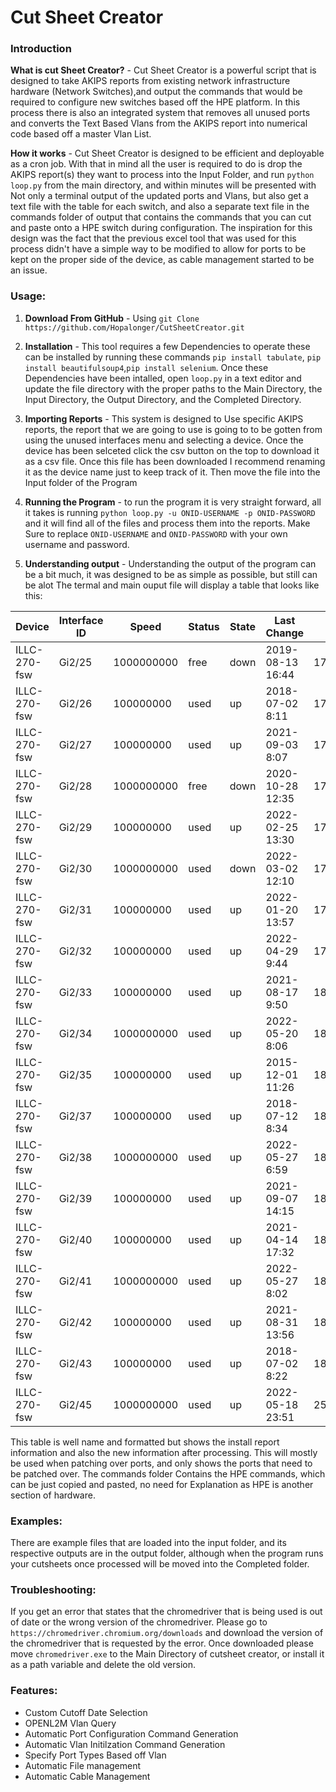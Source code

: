 # Cut Sheet Creator


### Introduction
**What is cut Sheet Creator?** -
Cut Sheet Creator is a powerful script that is designed to take AKIPS reports
from existing network infrastructure hardware (Network Switches),and output the
commands that would be required to configure new switches based off the HPE
platform. In this process there is also an integrated system that removes all
unused ports and converts the Text Based Vlans from the AKIPS report into
numerical code based off a master Vlan List.

**How it works** -
Cut Sheet Creator is designed to be efficient and deployable as a cron job.
With that in mind all the user is required to do is drop the AKIPS report(s) they
want to process into the Input Folder, and run `python loop.py` from the main
directory, and within minutes will be presented with Not only a terminal output
of the updated ports and Vlans, but also get a text file with the table for each switch,
and also a separate text file in the commands folder of output that contains the
commands that you can cut and paste onto a HPE switch during configuration. The
inspiration for this design was the fact that the previous excel tool that was
used for this process didn't have a simple way to be modified to allow for ports
to be kept on the proper side of the device, as cable management started to be an
issue.

### Usage:
1. **Download From GitHub** - Using `git Clone https://github.com/Hopalonger/CutSheetCreator.git`
2. **Installation** - This tool requires a few Dependencies to operate
these can be installed by running these commands `pip install tabulate`, `pip install beautifulsoup4`,`pip install selenium`. Once these Dependencies have been intalled, open
`loop.py` in a text editor and update the file directory with the proper paths to the Main Directory, the Input Directory, the Output Directory, and the Completed Directory. 

3. **Importing Reports** - This system is designed to Use specific AKIPS reports,
the report that we are going to use is going to to be gotten from using the
unused interfaces menu and selecting a device. Once the device has been selceted
click the csv button on the top to download it as a csv file.
Once this file has been downloaded I recommend renaming it as the device name
just to keep track of it. Then move the file into the Input folder of the Program

4. **Running the Program** - to run the program it is very straight forward,
all it takes is running `python loop.py -u ONID-USERNAME -p ONID-PASSWORD` and it will find all of the files and process them into the reports. Make Sure to replace `ONID-USERNAME` and `ONID-PASSWORD` with your own username and password. 


5. **Understanding output** - Understanding the output of the program can be a
bit much, it was designed to be as simple as possible, but still can be alot
The termal and main ouput file will display a table that looks like this:

| Device       | Interface ID   |      Speed | Status   | State   | Last Change      | Desc              | Vlan Name          |   Vlan ID | New Port   |
|--------------|----------------|------------|----------|---------|------------------|-------------------|--------------------|-----------|------------|
| ILLC-270-fsw | Gi2/25         | 1000000000 | free     | down    | 2019-08-13 16:44 | 175/D.13          | CN-IRS_W           |      1113 | 1/0/25     |
| ILLC-270-fsw | Gi2/26         |  100000000 | used     | up      | 2018-07-02 8:11  | 175/D.14          | CN-IRS_W           |      1113 | 1/0/26     |
| ILLC-270-fsw | Gi2/27         |  100000000 | used     | up      | 2021-09-03 8:07  | 175/D.15          | CN-IRS_W           |      1113 | 1/0/27     |
| ILLC-270-fsw | Gi2/28         | 1000000000 | free     | down    | 2020-10-28 12:35 | 175/D.16          | CN-IRS_W           |      1113 | 1/0/28     |
| ILLC-270-fsw | Gi2/29         |  100000000 | used     | up      | 2022-02-25 13:30 | 175/D.17          | CN-IRS_W           |      1113 | 1/0/29     |
| ILLC-270-fsw | Gi2/30         | 1000000000 | used     | down    | 2022-03-02 12:10 | 175/D.18          | CN-IRS_W           |      1113 | 1/0/30     |
| ILLC-270-fsw | Gi2/31         |  100000000 | used     | up      | 2022-01-20 13:57 | 175/D.19          | CN-IRS_W           |      1113 | 1/0/31     |
| ILLC-270-fsw | Gi2/32         |  100000000 | used     | up      | 2022-04-29 9:44  | 175/D.20          | CN-IRS_W           |      1113 | 1/0/32     |
| ILLC-270-fsw | Gi2/33         |  100000000 | used     | up      | 2021-08-17 9:50  | 181/D.37          | CN-IRS_W           |      1113 | 1/0/33     |
| ILLC-270-fsw | Gi2/34         | 1000000000 | used     | up      | 2022-05-20 8:06  | 181/D.38          | CN-IRS_W           |      1113 | 1/0/34     |
| ILLC-270-fsw | Gi2/35         |  100000000 | used     | up      | 2015-12-01 11:26 | 181 D.55          | CN-IRS_W           |      1113 | 1/0/35     |
| ILLC-270-fsw | Gi2/37         |  100000000 | used     | up      | 2018-07-12 8:34  | 181/D.41          | CN-IRS_W           |      1113 | 1/0/36     |
| ILLC-270-fsw | Gi2/38         | 1000000000 | used     | up      | 2022-05-27 6:59  | 181/D.42          | CN-IRS_W           |      1113 | 1/0/37     |
| ILLC-270-fsw | Gi2/39         |  100000000 | used     | up      | 2021-09-07 14:15 | 181/D.43          | CN-IRS_W           |      1113 | 1/0/38     |
| ILLC-270-fsw | Gi2/40         |  100000000 | used     | up      | 2021-04-14 17:32 | 181/D.44          | CN-Prntr_S         |      1122 | 1/0/39     |
| ILLC-270-fsw | Gi2/41         | 1000000000 | used     | up      | 2022-05-27 8:02  | 182/D.67          | CN-IRS_W           |      1113 | 1/0/40     |
| ILLC-270-fsw | Gi2/42         |  100000000 | used     | up      | 2021-08-31 13:56 | 182/D.68          | CN-IRS_W           |      1113 | 1/0/41     |
| ILLC-270-fsw | Gi2/43         |  100000000 | used     | up      | 2018-07-02 8:22  | 180/D.71          | CN-IRS_W           |      1113 | 1/0/42     |
| ILLC-270-fsw | Gi2/45         | 1000000000 | used     | up      | 2022-05-18 23:51 | 250/D.181         | SCF-Labs_H         |      1160 | 1/0/43     |



This table is well name and formatted but shows the install report information
and also the new information after processing. This will mostly be used when patching over ports,
and only shows the ports that need to be patched over. The commands folder
Contains the HPE commands, which can be just copied and pasted, no need for Explanation
as HPE is another section of hardware.

### Examples:
There are example files that are loaded into the input folder, and its respective outputs are in the output folder, although when the program runs your cutsheets once processed will be moved into the Completed folder.


### Troubleshooting:
If you get an error that states that the chromedriver that is being used is out of date or the wrong version of the chromedriver. Please go to `https://chromedriver.chromium.org/downloads` and download the version of the chromedriver that is requested by the error. Once downloaded please move `chromedriver.exe` to the Main Directory of cutsheet creator, or install it as a path variable and delete the old version. 

### Features:
- Custom Cutoff Date Selection
- OPENL2M Vlan Query
- Automatic Port Configuration Command Generation
- Automatic Vlan Initilzation Command Generation
- Specify Port Types Based off Vlan
- Automatic File management
- Automatic Cable Management
